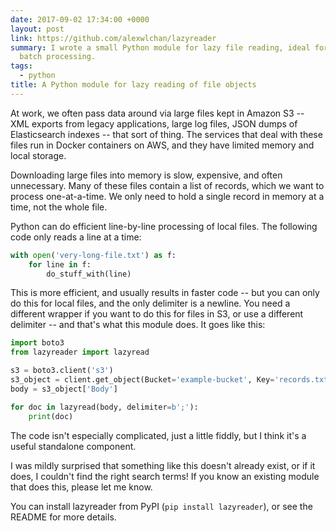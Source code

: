 ```yaml
---
date: 2017-09-02 17:34:00 +0000
layout: post
link: https://github.com/alexwlchan/lazyreader
summary: I wrote a small Python module for lazy file reading, ideal for efficient
  batch processing.
tags:
  - python
title: A Python module for lazy reading of file objects
---
```


At work, we often pass data around via large files kept in Amazon S3 -- XML exports from legacy applications, large log files, JSON dumps of Elasticsearch indexes -- that sort of thing.
The services that deal with these files run in Docker containers on AWS, and they have limited memory and local storage.

Downloading large files into memory is slow, expensive, and often unnecessary.
Many of these files contain a list of records, which we want to process one-at-a-time.
We only need to hold a single record in memory at a time, not the whole file.

Python can do efficient line-by-line processing of local files.
The following code only reads a line at a time:

```python
with open('very-long-file.txt') as f:
    for line in f:
        do_stuff_with(line)
```

This is more efficient, and usually results in faster code -- but you can only do this for local files, and the only delimiter is a newline.
You need a different wrapper if you want to do this for files in S3, or use a different delimiter -- and that's what this module does.
It goes like this:

```python
import boto3
from lazyreader import lazyread

s3 = boto3.client('s3')
s3_object = client.get_object(Bucket='example-bucket', Key='records.txt')
body = s3_object['Body']

for doc in lazyread(body, delimiter=b';'):
    print(doc)
```

The code isn't especially complicated, just a little fiddly, but I think it's a useful standalone component.

I was mildly surprised that something like this doesn't already exist, or if it does, I couldn't find the right search terms!
If you know an existing module that does this, please let me know.

You can install lazyreader from PyPI (`pip install lazyreader`), or see the README for more details.